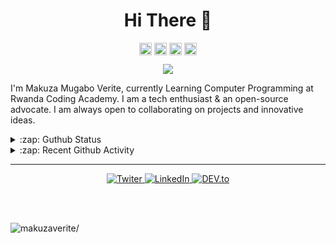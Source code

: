 


<h1 align="center">Hi There 👋</h1>




<p align="center">
<a href=https://codepen.io/makuza-mugabo-verite target="blank"><img align="center" src=https://cdn.jsdelivr.net/npm/simple-icons@3.0.1/icons/codepen.svg alt="makuzaverite" height="20" width="20" /></a>
<a href=https://dev.to/mugaboverite target="blank"><img align="center" src=https://cdn.jsdelivr.net/npm/simple-icons@3.0.1/icons/dev-dot-to.svg alt="makuzaverite" height="20" width="20" /></a>
<a href=https://twitter.com/makuza_mugabo_v target="blank"><img align="center" src=https://cdn.jsdelivr.net/npm/simple-icons@3.0.1/icons/twitter.svg alt="makuzaverite" height="20" width="20" /></a>
<a href=https://www.linkedin.com/in/makuza-mugabo-verite-99369a184 target="blank"><img align="center" src=https://cdn.jsdelivr.net/npm/simple-icons@3.0.1/icons/linkedin.svg alt="makuzaverite" height="20" width="20" /></a>
</p>

<p align="center">
<img src="https://github.com/makuzaverite/makuzaverite/blob/master/sample.gif">
</p>





I'm Makuza Mugabo Verite, currently Learning Computer Programming at Rwanda Coding Academy. I am a tech enthusiast & an open-source advocate. I am always open to collaborating on projects and innovative ideas.


<details>
  <summary>:zap: Guthub Status</summary>
  <img src="https://github-readme-stats.vercel.app/api?username=makuzaverite&count_private=true&show_icons=true&include_all_commits=true&width=100%" width="100%" />
<!--   <img src="https://github-readme-stats.vercel.app/api/top-langs/?username=makuzaverite&hide=TeX&layout=compact"/> -->
</details>

<details>
  <summary>:zap: Recent Github Activity</summary>

<!--START_SECTION:activity-->
1. 🎉 Merged PR [#1](https://github.com//makuzaverite/Quality-Assurance-Projects-fcc/pull/1) in [makuzaverite/Quality-Assurance-Projects-fcc](https://github.com//makuzaverite/Quality-Assurance-Projects-fcc)
2. 💪 Opened PR [#1](https://github.com//makuzaverite/Quality-Assurance-Projects-fcc/pull/1) in [makuzaverite/Quality-Assurance-Projects-fcc](https://github.com//makuzaverite/Quality-Assurance-Projects-fcc)
3. ❗️ Opened issue [#15](https://github.com//ahmadawais/VSCode-Tips-Tricks/issues/15) in [ahmadawais/VSCode-Tips-Tricks](https://github.com//ahmadawais/VSCode-Tips-Tricks)
4. 🗣 Commented on [#3824](https://github.com//webpack/webpack.js.org/issues/3824) in [webpack/webpack.js.org](https://github.com//webpack/webpack.js.org)
5. 🗣 Commented on [#3824](https://github.com//webpack/webpack.js.org/issues/3824) in [webpack/webpack.js.org](https://github.com//webpack/webpack.js.org)
<!--END_SECTION:activity-->

</details>

<hr>

<p style="text-align:center">
<a href="https://twitter.com/makuza_mugabo_v" target="_blank">
  <img src="https://img.shields.io/badge/Twitter-%230077B5.svg?&style=flat-square&logo=twitter&logoColor=white" alt="Twiter">
</a>

<a href="https://www.linkedin.com/in/makuza-mugabo-verite-99369a184/" target="_blank">
  <img src="https://img.shields.io/badge/LinkedIn-%230077B5.svg?&style=flat-square&logo=linkedin&logoColor=white" alt="LinkedIn">
</a>

<a href="https://dev.to/mugaboverite" target="_blank">
   <img src="https://img.shields.io/badge/DEV-%230A0A0A.svg?&style=flat-square&logo=DEV.to&logoColor=white" alt="DEV.to">
</a>
</p>


<br><br>

<p align="left"> <img src=https://komarev.com/ghpvc/?username=makuzaverite alt=makuzaverite/> </p>
